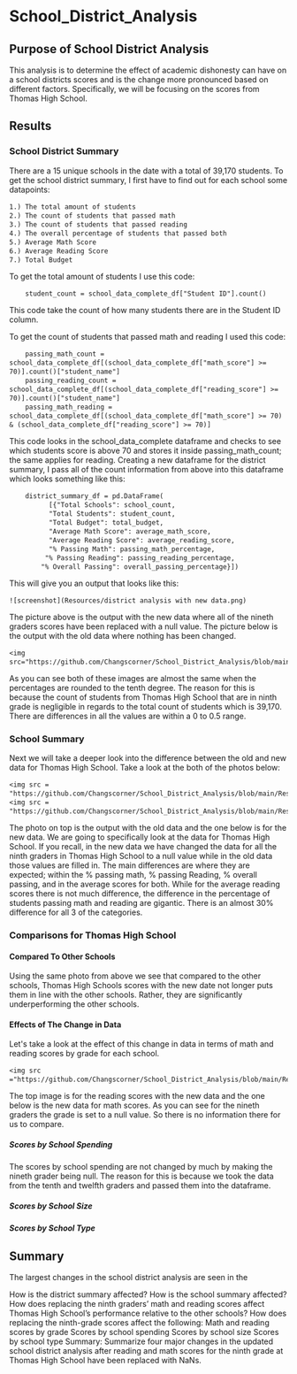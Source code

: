 # School_District_Analysis

## Purpose of School District Analysis

This analysis is to determine the effect of academic dishonesty can have on a school districts scores and is the change more pronounced based on different factors. 
Specifically, we will be focusing on the scores from Thomas High School.


## Results

### School District Summary
 There are a 15 unique schools in the date with a total of 39,170 students. To get the school district summary, I first have to find out for each school some datapoints:

	1.) The total amount of students
	2.) The count of students that passed math
	3.) The count of students that passed reading
	4.) The overall percentage of students that passed both
	5.) Average Math Score
	6.) Average Reading Score
	7.) Total Budget

To get the total amount of students I use this code:
```
	student_count = school_data_complete_df["Student ID"].count()
```
This code take the count of how many students there are in the Student ID column.

To get the count of students that passed math and reading I used this code:
```
	passing_math_count = school_data_complete_df[(school_data_complete_df["math_score"] >= 70)].count()["student_name"]
	passing_reading_count = school_data_complete_df[(school_data_complete_df["reading_score"] >= 70)].count()["student_name"]
	passing_math_reading = school_data_complete_df[(school_data_complete_df["math_score"] >= 70) & (school_data_complete_df["reading_score"] >= 70)]
```
This code looks in the school_data_complete dataframe and checks to see which students score is above 70 and stores it inside passing_math_count; the same applies for reading.
Creating a new dataframe for the district summary, I pass all of the count information from above into this dataframe which looks something like this:
```
	district_summary_df = pd.DataFrame(
          [{"Total Schools": school_count, 
          "Total Students": student_count, 
          "Total Budget": total_budget,
          "Average Math Score": average_math_score, 
          "Average Reading Score": average_reading_score,
          "% Passing Math": passing_math_percentage,
         "% Passing Reading": passing_reading_percentage,
        "% Overall Passing": overall_passing_percentage}])
```

This will give you an output that looks like this:

	![screenshot](Resources/district analysis with new data.png)

The picture above is the output with the new data where all of the nineth graders scores have been replaced with a null value.
The picture below is the output with the old data where nothing has been changed.

	<img src="https://github.com/Changscorner/School_District_Analysis/blob/main/Resources/district%20analysis%20with%20old%20data.png">
	
As you can see both of these images are almost the same when the percentages are rounded to the tenth degree. The reason for this is because the count of students from Thomas High School that
are in ninth grade is negligible in regards to the total count of students which is 39,170. There are differences in all the values are within a 0 to 0.5 range.

###  School Summary
Next we will take a deeper look into the difference between the old and new data for Thomas High School. Take a look at the both of the photos below:

	<img src = "https://github.com/Changscorner/School_District_Analysis/blob/main/Resources/school%20summary%20old.png">
	<img src = "https://github.com/Changscorner/School_District_Analysis/blob/main/Resources/school%20summary%20new.png">
	
The photo on top is the output with the old data and the one below is for the new data. We are going to specifically look at the data for Thomas High School. If you recall, in the new data we have changed
the data for all the ninth graders in Thomas High School to a null value while in the old data those values are filled in. The main differences are where they are expected; within the % passing math, % passing Reading, % overall passing, and in the average scores for both.
While for the average reading scores there is not much difference, the difference in the percentage of students passing math and reading are gigantic. There is an almost 30% difference for all 3 of the categories.

### Comparisons for Thomas High School

#### Compared To Other Schools
Using the same photo from above we see that compared to the other schools, Thomas High Schools scores with the new date not longer puts them in line with the other schools. Rather, they are significantly underperforming the other schools.

#### Effects of The Change in Data
Let's take a look at the effect of this change in data in terms of math and reading scores by grade for each school.
	
	<img src ="https://github.com/Changscorner/School_District_Analysis/blob/main/Resources/math%20and%20reading%20scores%20with%20nan.png">

The top image is for the reading scores with the new data and the one below is the new data for math scores. As you can see for the nineth graders the grade is set to a null value.
So there is no information there for us to compare.

##### Scores by School Spending
The scores by school spending are not changed by much by making the nineth grader being null. The reason for this is because we took the data from the tenth and twelfth graders and passed them into the dataframe.


##### Scores by School Size

##### Scores by School Type

## Summary
The largest changes in the school district analysis are seen in the 


How is the district summary affected?
How is the school summary affected?
How does replacing the ninth graders’ math and reading scores affect Thomas High School’s performance relative to the other schools?
How does replacing the ninth-grade scores affect the following:
Math and reading scores by grade
Scores by school spending
Scores by school size
Scores by school type
Summary: Summarize four major changes in the updated school district analysis after reading and math scores for the ninth grade at Thomas High School have been replaced with NaNs.
